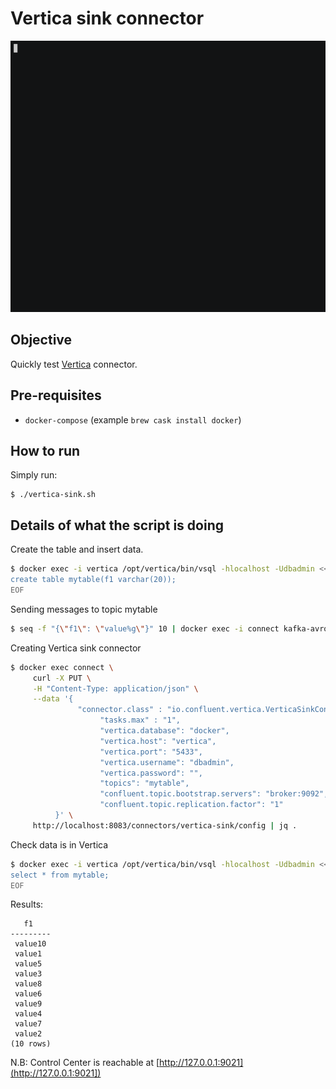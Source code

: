 # Vertica sink connector

![asciinema](asciinema.gif)

## Objective

Quickly test [Vertica](https://docs.confluent.io/current/connect/kafka-connect-vertica/sink/index.html#quick-start) connector.

## Pre-requisites

* `docker-compose` (example `brew cask install docker`)



## How to run

Simply run:

```
$ ./vertica-sink.sh
```

## Details of what the script is doing


Create the table and insert data.

```bash
$ docker exec -i vertica /opt/vertica/bin/vsql -hlocalhost -Udbadmin << EOF
create table mytable(f1 varchar(20));
EOF
```


Sending messages to topic mytable

```bash
$ seq -f "{\"f1\": \"value%g\"}" 10 | docker exec -i connect kafka-avro-console-producer --broker-list broker:9092 --property schema.registry.url=http://schema-registry:8081 --topic mytable --property value.schema='{"type":"record","name":"myrecord","fields":[{"name":"f1","type":"string"}]}'
```

Creating Vertica sink connector

```bash
$ docker exec connect \
     curl -X PUT \
     -H "Content-Type: application/json" \
     --data '{
               "connector.class" : "io.confluent.vertica.VerticaSinkConnector",
                    "tasks.max" : "1",
                    "vertica.database": "docker",
                    "vertica.host": "vertica",
                    "vertica.port": "5433",
                    "vertica.username": "dbadmin",
                    "vertica.password": "",
                    "topics": "mytable",
                    "confluent.topic.bootstrap.servers": "broker:9092",
                    "confluent.topic.replication.factor": "1"
          }' \
     http://localhost:8083/connectors/vertica-sink/config | jq .
```


Check data is in Vertica

```bash
$ docker exec -i vertica /opt/vertica/bin/vsql -hlocalhost -Udbadmin << EOF
select * from mytable;
EOF
```

Results:

```
   f1
---------
 value10
 value1
 value5
 value3
 value8
 value6
 value9
 value4
 value7
 value2
(10 rows)
```

N.B: Control Center is reachable at [http://127.0.0.1:9021](http://127.0.0.1:9021])
